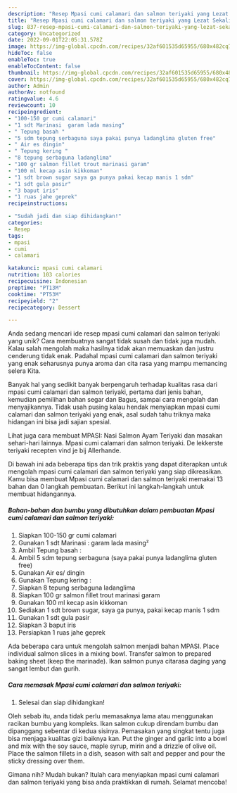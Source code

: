 ```yaml
---
description: "Resep Mpasi cumi calamari dan salmon teriyaki yang Lezat Sekali"
title: "Resep Mpasi cumi calamari dan salmon teriyaki yang Lezat Sekali"
slug: 837-resep-mpasi-cumi-calamari-dan-salmon-teriyaki-yang-lezat-sekali
category: Uncategorized
date: 2022-09-01T22:05:31.578Z
image: https://img-global.cpcdn.com/recipes/32af601535d65955/680x482cq70/mpasi-cumi-calamari-dan-salmon-teriyaki-foto-resep-utama.jpg
hideToc: false
enableToc: true
enableTocContent: false
thumbnail: https://img-global.cpcdn.com/recipes/32af601535d65955/680x482cq70/mpasi-cumi-calamari-dan-salmon-teriyaki-foto-resep-utama.jpg
cover: https://img-global.cpcdn.com/recipes/32af601535d65955/680x482cq70/mpasi-cumi-calamari-dan-salmon-teriyaki-foto-resep-utama.jpg
author: Admin
authorAv: notfound
ratingvalue: 4.6
reviewcount: 10
recipeingredient:
- "100-150 gr cumi calamari"
- "1 sdt Marinasi  garam lada masing"
- " Tepung basah "
- "5 sdm tepung serbaguna saya pakai punya ladanglima gluten free"
- " Air es dingin"
- " Tepung kering "
- "8 tepung serbaguna ladanglima"
- "100 gr salmon fillet trout marinasi garam"
- "100 ml kecap asin kikkoman"
- "1 sdt brown sugar saya ga punya pakai kecap manis 1 sdm"
- "1 sdt gula pasir"
- "3 baput iris"
- "1 ruas jahe geprek"
recipeinstructions:

- "Sudah jadi dan siap dihidangkan!"
categories:
- Resep
tags:
- mpasi
- cumi
- calamari

katakunci: mpasi cumi calamari 
nutrition: 103 calories
recipecuisine: Indonesian
preptime: "PT13M"
cooktime: "PT53M"
recipeyield: "2"
recipecategory: Dessert

---
```





Anda sedang mencari ide resep mpasi cumi calamari dan salmon teriyaki yang unik? Cara membuatnya sangat tidak susah dan tidak juga mudah. Kalau salah mengolah maka hasilnya tidak akan memuaskan dan justru cenderung tidak enak. Padahal mpasi cumi calamari dan salmon teriyaki yang enak seharusnya punya aroma dan cita rasa yang mampu memancing selera Kita.





Banyak hal yang sedikit banyak berpengaruh terhadap kualitas rasa dari mpasi cumi calamari dan salmon teriyaki, pertama dari jenis bahan, kemudian pemilihan bahan segar dan Bagus, sampai cara mengolah dan menyajikannya. Tidak usah pusing kalau hendak menyiapkan mpasi cumi calamari dan salmon teriyaki yang enak,      asal sudah tahu triknya maka hidangan ini bisa jadi sajian spesial.














Lihat juga cara membuat MPASI: Nasi Salmon Ayam Teriyaki dan masakan sehari-hari lainnya. Mpasi cumi calamari dan salmon teriyaki. De lekkerste teriyaki recepten vind je bij Allerhande.






Di bawah ini ada beberapa tips dan trik praktis yang dapat diterapkan untuk mengolah mpasi cumi calamari dan salmon teriyaki yang siap dikreasikan. Kamu bisa membuat Mpasi cumi calamari dan salmon teriyaki memakai 13 bahan dan 0 langkah pembuatan. Berikut ini langkah-langkah untuk membuat hidangannya.

<!--inarticleads1-->

##### Bahan-bahan dan bumbu yang dibutuhkan dalam pembuatan Mpasi cumi calamari dan salmon teriyaki:

1. Siapkan 100-150 gr cumi calamari
1. Gunakan 1 sdt Marinasi : garam lada masing²
1. Ambil  Tepung basah :
1. Ambil 5 sdm tepung serbaguna (saya pakai punya ladanglima gluten free)
1. Gunakan  Air es/ dingin
1. Gunakan  Tepung kering :
1. Siapkan 8 tepung serbaguna ladanglima
1. Siapkan 100 gr salmon fillet trout marinasi garam
1. Gunakan 100 ml kecap asin kikkoman
1. Sediakan 1 sdt brown sugar, saya ga punya, pakai kecap manis 1 sdm
1. Gunakan 1 sdt gula pasir
1. Siapkan 3 baput iris
1. Persiapkan 1 ruas jahe geprek


Ada beberapa cara untuk mengolah salmon menjadi bahan MPASI. Place individual salmon slices in a mixing bowl. Transfer salmon to prepared baking sheet (keep the marinade). Ikan salmon punya citarasa daging yang sangat lembut dan gurih. 

<!--inarticleads2-->

##### Cara memasak Mpasi cumi calamari dan salmon teriyaki:


1. Selesai dan siap dihidangkan!

Oleh sebab itu, anda tidak perlu memasaknya lama atau menggunakan racikan bumbu yang kompleks. Ikan salmon cukup direndam bumbu dan dipanggang sebentar di kedua sisinya. Pemasakan yang singkat tentu juga bisa menjaga kualitas gizi baiknya kan. Put the ginger and garlic into a bowl and mix with the soy sauce, maple syrup, mirin and a drizzle of olive oil. Place the salmon fillets in a dish, season with salt and pepper and pour the sticky dressing over them. 

Gimana nih? Mudah bukan? Itulah cara menyiapkan mpasi cumi calamari dan salmon teriyaki yang bisa anda praktikkan di rumah. Selamat mencoba!
